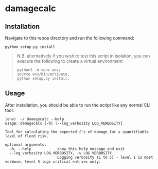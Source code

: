 # damagecalc
## Installation
Navigate to this repos directory and run the following command:
```
python setup.py install
```
> N.B. alternatively if you wish to test this script in isolation, you can execute the following to create a virtual environment:
>``` 
> python3 -m venv env;
> source env/bin/activate;
> python setup.py install;
>```
## Usage
After installation, you should be able to run the script like any normal CLI tool:
```
(env)  ~/ damagecalc --help
usage: damagecalc [-h] [--log_verbosity LOG_VERBOSITY]

Tool for calculating the expected £'s of damage for a quantifiable level of flood risk.

optional arguments:
  -h, --help            show this help message and exit
  --log_verbosity LOG_VERBOSITY, -v LOG_VERBOSITY
                        Logging verbosity (1 to 5) - level 1 is most verbose, level 5 logs critical entries only.
```